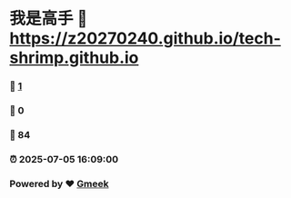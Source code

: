 # 我是高手 :link: https://z20270240.github.io/tech-shrimp.github.io 
### :page_facing_up: [1](https://z20270240.github.io/tech-shrimp.github.io/tag.html) 
### :speech_balloon: 0 
### :hibiscus: 84 
### :alarm_clock: 2025-07-05 16:09:00 
### Powered by :heart: [Gmeek](https://github.com/Meekdai/Gmeek)
